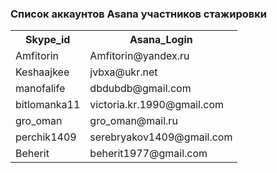 ### Список аккаунтов Asana участников стажировки

<table>
    <tr>
        <th>Skype_id</th>
        <th>Asana_Login</th>
    </tr>
    <tr>
        <td>Amfitorin</td>
        <td>Amfitorin@yandex.ru</td>
    </tr>
    <tr>
        <td>Keshaajkee</td>
        <td>jvbxa@ukr.net</td>
    </tr>
    <tr>
	<td>manofalife</td>
	<td>dbdubdb@gmail.com</td>
    </tr>
    <tr>
        <td>bitlomanka11</td>
        <td>victoria.kr.1990@gmail.com</td>
    </tr>
    <tr>
        <td>gro_oman</td>
        <td>gro_oman@mail.ru</td>
    </tr>
    <tr>
        <td>perchik1409</td>
        <td>serebryakov1409@gmail.com</td>
    </tr>
    <tr>
        <td>Beherit</td>
        <td>beherit1977@gmail.com</td>
    </tr>
</table>
